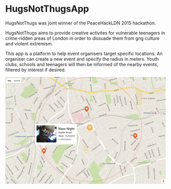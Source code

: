 HugsNotThugsApp
================

HugsNotThugs was joint winner of the PeaceHackLDN 2015 hackathon.

HugsNotThugs aims to provide creative activites for vulnerable teenagers in crime-ridden areas of London in order to dissuade them from gng culture and violent extremism.

This app is a platform to help event organisers target specific locations. An organiser can create a new event and specify the radius in meters. Youth clubs, schools and teenagers will then be informed of the nearby events, filtered by interest if desired.

   ![Lights, Camera, Action!](https://github.com/shamp00/HugsNotThugs/raw/master/Demo/HugsNotThugs_InterfaceMockup_map.jpg)

